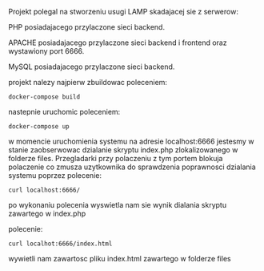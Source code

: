 Projekt polegal na stworzeniu usugi LAMP skadajacej sie z serwerow:

PHP posiadajacego przylaczone sieci backend.

APACHE posiadajacego przylaczone sieci backend i frontend oraz wystawiony port 6666. 

MySQL posiadajacego przylaczone sieci backend. 

projekt nalezy najpierw zbuildowac poleceniem:
```
docker-compose build
```
nastepnie uruchomic poleceniem: 
```
docker-compose up
```
w momencie uruchomienia systemu na adresie localhost:6666 jestesmy w stanie zaobserwowac dzialanie skryptu index.php zlokalizowanego w folderze files. Przegladarki przy polaczeniu z tym portem blokuja polaczenie co zmusza uzytkownika do sprawdzenia poprawnosci dzialania systemu poprzez  polecenie:
```
curl localhost:6666/ 
```
po wykonaniu polecenia wyswietla nam sie wynik dialania skryptu zawartego w index.php

polecenie:
```
curl localhot:6666/index.html
 ```
wywietli nam zawartosc  pliku index.html zawartego w folderze files
